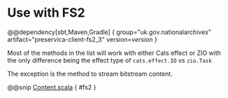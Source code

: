 # Use with FS2

@@dependency[sbt,Maven,Gradle] {
group="uk.gov.nationalarchives" artifact="preservica-client-fs2_3" version=$version$
}

Most of the methods in the list will work with either Cats effect or ZIO with the only difference being the effect type of `cats.effect.IO` vs `zio.Task`

The exception is the method to stream bitstream content.

@@snip [Content.scala](../../../scala/examples/Entity.scala) { #fs2 }

